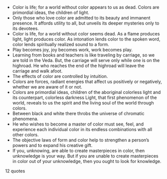  - Color is life; for a world without color appears to us as dead. Colors are primordial ideas, the children of light.
 - Only those who love color are admitted to its beauty and immanent presence. It affords utility to all, but unveils its deeper mysteries only to its devotees.
 - Color is life, for a world without color seems dead. As a flame produces light, light produces color. As intonation lends color to the spoken word, color lends spiritually realized sound to a form.
 - Play becomes joy, joy becomes work, work becomes play.
 - Learning from books and teachers is like traveling by carriage, so we are told in the Veda. But, the carriage will serve only while one is on the highroad. He who reaches the end of the highroad will leave the carriage and walk afoot.
 - The effects of color are controlled by intuition.
 - Colors are forces, radiant energies that affect us positively or negatively, whether we are aware of it or not.
 - Colors are primordial ideas, children of the aboriginal colorless light and its counterpart, colorless darkness Light, that first phenomenon of the world, reveals to us the spirit and the living soul of the world through colors.
 - Between black and white there throbs the universe of chromatic phenomena.
 - He who wishes to become a master of color must see, feel, and experience each individual color in its endless combinations with all other colors.
 - The objective laws of form and color help to strengthen a person’s powers and to expand his creative gift.
 - If you, unknowing, are able to create masterpieces in color, then unknowledge is your way. But if you are unable to create masterpieces in color out of your unknowledge, then you ought to look for knowledge.

12 quotes